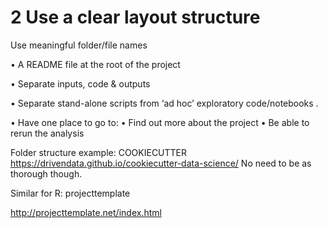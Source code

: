 # 2 Use a clear layout structure


Use meaningful folder/file names

•	A README file at the root of the project

• Separate inputs, code & outputs

• Separate stand-alone scripts from
‘ad hoc’ exploratory code/notebooks .

• Have one place to go to:
• Find out more about the project
• Be able to rerun the analysis

Folder structure example: COOKIECUTTER 
https://drivendata.github.io/cookiecutter-data-science/
No need to be as thorough though.

Similar for R: projecttemplate

http://projecttemplate.net/index.html
